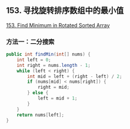 ## 153. 寻找旋转排序数组中的最小值

[153. Find Minimum in Rotated Sorted Array](https://leetcode-cn.com/problems/find-minimum-in-rotated-sorted-array/)

### 方法一：二分搜索

```java
public int findMin(int[] nums) {
    int left = 0;
    int right = nums.length - 1;
    while (left < right) {
        int mid = left + (right - left) / 2;
        if (nums[mid] < nums[right]) {
            right = mid;
        } else {
            left = mid + 1;
        }
    }
    return nums[left];
}
```